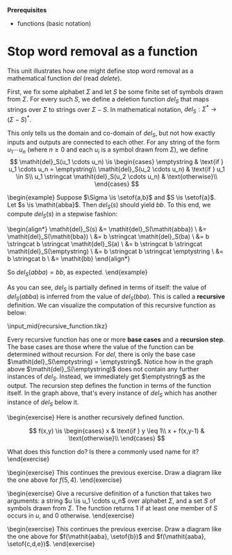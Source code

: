 **Prerequisites**

- functions (basic notation)

# Stop word removal as a function

This unit illustrates how one might define stop word removal as a mathematical function $\mathit{del}$ (read *delete*).

First, we fix some alphabet $\Sigma$ and let $S$ be some finite set of symbols drawn from $\Sigma$.
For every such $S$, we define a deletion function $\mathit{del}_S$ that maps strings over $\Sigma$ to strings over $\Sigma - S$.
In mathematical notation, $\mathit{del}_S: \Sigma^* \rightarrow (\Sigma - S)^*$.

This only tells us the domain and co-domain of $\mathit{del}_S$, but not how exactly inputs and outputs are connected to each other.
For any string of the form $u_1 \cdots u_n$ (where $n \geq 0$ and each $u_i$ is a symbol drawn from $\Sigma$), we define
$$
\mathit{del}_S(u_1 \cdots u_n)
    \is
    \begin{cases}
    \emptystring & \text{if } u_1 \cdots u_n = \emptystring\\
    \mathit{del}_S(u_2 \cdots u_n) & \text{if } u_1 \in S\\
    u_1 \stringcat \mathit{del}_S(u_2 \cdots u_n) & \text{otherwise}\\
    \end{cases}
$$

\begin{example}
Suppose $\Sigma \is \setof{a,b}$ and $S \is \setof{a}$.
Let $s \is \mathit{abba}$.
Then $\mathit{del}_S(s)$ should yield $\mathit{bb}$.
To this end, we compute $\mathit{del}_S(s)$ in a stepwise fashion:

\begin{align*}
\mathit{del}_S(s)
&=
\mathit{del}_S(\mathit{abba})
\\
&=
\mathit{del}_S(\mathit{bba})
\\
&=
b \stringcat \mathit{del}_S(ba)
\\
&=
b \stringcat b \stringcat \mathit{del}_S(a)
\\
&=
b \stringcat b \stringcat \mathit{del}_S(\emptystring)
\\
&=
b \stringcat b \stringcat \emptystring
\\
&=
b \stringcat b
\\
&=
\mathit{bb}
\end{align*}

So $\mathit{del}_S(\mathit{abba}) = \mathit{bb}$, as expected.
\end{example}

As you can see, $\mathit{del}_S$ is partially defined in terms of itself:
the value of $\mathit{del}_S(\mathit{abba})$ is inferred from the value of $\mathit{del}_S(\mathit{bba})$.
This is called a **recursive** definition.
We can visualize the computation of this recursive function as below:

\input_mid{recursive_function.tikz}

Every recursive function has one or more **base cases** and a **recursion step**.
The base cases are those where the value of the function can be determined without recursion.
For $\mathit{del}$, there is only the base case $\mathit{del}_S(\emptystring) = \emptystring$.
Notice how in the graph above $\mathit{del}_S(\emptystring)$ does not contain any further instances of $\mathit{del}_S$.
Instead, we immediately get $\emptystring$ as the output.
The recursion step defines the function in terms of the function itself.
In the graph above, that's every instance of $\mathit{del}_S$ which has another instance of $\mathit{del}_S$ below it.

\begin{exercise}
Here is another recursively defined function.

$$
f(x,y) \is
    \begin{cases}
        x & \text{if } y \leq 1\\
        x + f(x,y-1) & \text{otherwise}\\
    \end{cases}
$$

What does this function do?
Is there a commonly used name for it?
\end{exercise}

\begin{exercise}
This continues the previous exercise.
Draw a diagram like the one above for $f(5,4)$.
\end{exercise}

\begin{exercise}
Give a recursive definition of a function that takes two arguments: a string $u \is u_1 \cdots u_n$ over alphabet $\Sigma$, and a set $S$ of symbols drawn from $\Sigma$.
The function returns $1$ if at least one member of $S$ occurs in $u$, and $0$ otherwise.
\end{exercise}

\begin{exercise}
This continues the previous exercise.
Draw a diagram like the one above for $f(\mathit{aaba}, \setof{b})$ and $f(\mathit{aaba}, \setof{c,d,e})$.
\end{exercise}
